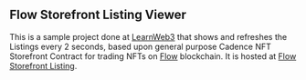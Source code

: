 ## Flow Storefront Listing Viewer

This is a sample project done at [LearnWeb3](https://learnweb3.io/) that shows and refreshes the Listings every 2 seconds, based upon general purpose Cadence NFT Storefront Contract for trading NFTs on [Flow](https://flow.com/) blockchain. It is hosted at [Flow Storefront Listing](https://flow-storefront-listings.vercel.app/).